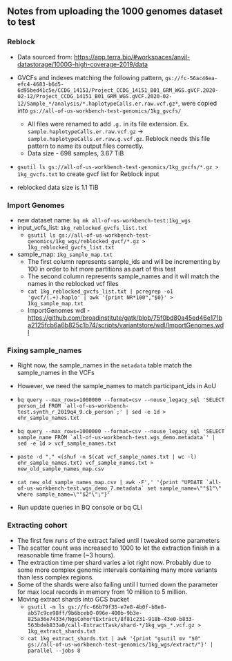 ## Notes from uploading the 1000 genomes dataset to test

### Reblock
- Data sourced from: https://app.terra.bio/#workspaces/anvil-datastorage/1000G-high-coverage-2019/data
- GVCFs and indexes matching the following pattern, `gs://fc-56ac46ea-efc4-4683-b6d5-6d95bed41c5e/CCDG_14151/Project_CCDG_14151_B01_GRM_WGS.gVCF.2020-02-12/Project_CCDG_14151_B01_GRM_WGS.gVCF.2020-02-12/Sample_*/analysis/*.haplotypeCalls.er.raw.vcf.gz*`, 
were copied into `gs://all-of-us-workbench-test-genomics/1kg_gvcfs/`
  - All files were renamed to add `.g.` in its file extension. Ex. `sample.haplotypeCalls.er.raw.vcf.gz` -> `sample.haplotypeCalls.er.raw.g.vcf.gz`. 
    Reblock needs this file pattern to name its output files correctly.
  - Data size - 698 samples, 3.67 TiB

- `gsutil ls gs://all-of-us-workbench-test-genomics/1kg_gvcfs/*.gz > 1kg_gvcfs.txt` to create gvcf list for Reblock input
- reblocked data size is 1.1 TiB

### Import Genomes
- new dataset name: `bq mk all-of-us-workbench-test:1kg_wgs`
- input_vcfs_list: `1kg_reblocked_gvcfs_list.txt`
  - `gsutil ls gs://all-of-us-workbench-test-genomics/1kg_wgs/reblocked_gvcf/*.gz > 1kg_reblocked_gvcfs_list.txt`
- sample_map: `1kg_sample_map.txt`
  - The first column represents sample_ids and will be incrementing by 100 in order to hit more partitions as part of this test
  - The second column represents sample_names and it will match the names in the reblocked vcf files
  - `cat 1kg_reblocked_gvcfs_list.txt | pcregrep -o1 'gvcf/(.+).haplo' | awk '{print NR*100","$0}' > 1kg_sample_map.txt`
  - ImportGenomes wdl - https://github.com/broadinstitute/gatk/blob/75f0bd80a45ed46e171ba2125fcb6a6b825c1b74/scripts/variantstore/wdl/ImportGenomes.wdl

### Fixing sample_names
- Right now, the sample_names in the `metadata` table match the sample_names in the VCFs
- However, we need the sample_names to match participant_ids in AoU

- ```bq query --max_rows=1000000 --format=csv --nouse_legacy_sql 'SELECT person_id FROM `all-of-us-workbench-test.synth_r_2019q4_9.cb_person`;' | sed -e 1d > ehr_sample_names.txt```
- ```bq query --max_rows=1000000 --format=csv --nouse_legacy_sql 'SELECT sample_name FROM `all-of-us-workbench-test.wgs_demo.metadata`' | sed -e 1d > vcf_sample_names.txt```
- ```paste -d "," <(shuf -n $(cat vcf_sample_names.txt | wc -l) ehr_sample_names.txt) vcf_sample_names.txt > new_old_sample_names_map.csv```
- ```cat new_old_sample_names_map.csv | awk -F',' '{print "UPDATE `all-of-us-workbench-test.wgs_demo_7.metadata` set sample_name=\""$1"\" where sample_name=\""$2"\";"}'```
- Run update queries in BQ console or bq CLI

### Extracting cohort
- The first few runs of the extract failed until I tweaked some parameters
- The scatter count was increased to 1000 to let the extraction finish in a reasonable time frame (~3 hours). 
- The extraction time per shard varies a lot right now. Probably due to some more complex genomic intervals containing many more variants than less complex regions.
- Some of the shards were also failing until I turned down the parameter for max local records in memory from 10 million to 5 million.
- Moving extract shards into GCS bucket
  - `gsutil -m ls gs://fc-66b79f35-e7e8-4b0f-b8e8-ab57c9ce98ff/9b6bceb0-096e-400b-9b3e-825a36e74334/NgsCohortExtract/8f81c231-918b-43e0-b833-563bdeb833a0/call-ExtractTask/shard-*/1kg_wgs_*.vcf.gz > 1kg_extract_shards.txt`
  - `cat 1kg_extract_shards.txt | awk '{print "gsutil mv "$0" gs://all-of-us-workbench-test-genomics/1kg_wgs/extract/"}' | parallel --jobs 8`

